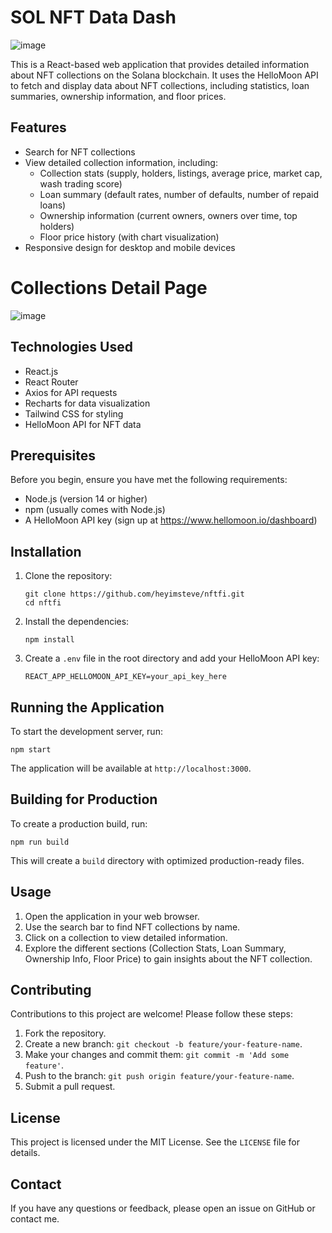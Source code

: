 # SOL NFT Data Dash

![image](https://github.com/user-attachments/assets/cc602988-3129-4c15-891b-7a39afac19f0)

This is a React-based web application that provides detailed information about NFT collections on the Solana blockchain. It uses the HelloMoon API to fetch and display data about NFT collections, including statistics, loan summaries, ownership information, and floor prices.

## Features

- Search for NFT collections
- View detailed collection information, including:
  - Collection stats (supply, holders, listings, average price, market cap, wash trading score)
  - Loan summary (default rates, number of defaults, number of repaid loans)
  - Ownership information (current owners, owners over time, top holders)
  - Floor price history (with chart visualization)
- Responsive design for desktop and mobile devices

# Collections Detail Page
![image](https://github.com/user-attachments/assets/c43884b2-ccff-4e2d-b2b0-045b281e8487)

## Technologies Used

- React.js
- React Router
- Axios for API requests
- Recharts for data visualization
- Tailwind CSS for styling
- HelloMoon API for NFT data

## Prerequisites

Before you begin, ensure you have met the following requirements:

- Node.js (version 14 or higher)
- npm (usually comes with Node.js)
- A HelloMoon API key (sign up at https://www.hellomoon.io/dashboard)

## Installation

1. Clone the repository:
   ```
   git clone https://github.com/heyimsteve/nftfi.git
   cd nftfi
   ```

2. Install the dependencies:
   ```
   npm install
   ```

3. Create a `.env` file in the root directory and add your HelloMoon API key:
   ```
   REACT_APP_HELLOMOON_API_KEY=your_api_key_here
   ```

## Running the Application

To start the development server, run:

```
npm start
```

The application will be available at `http://localhost:3000`.

## Building for Production

To create a production build, run:

```
npm run build
```

This will create a `build` directory with optimized production-ready files.

## Usage

1. Open the application in your web browser.
2. Use the search bar to find NFT collections by name.
3. Click on a collection to view detailed information.
4. Explore the different sections (Collection Stats, Loan Summary, Ownership Info, Floor Price) to gain insights about the NFT collection.

## Contributing

Contributions to this project are welcome! Please follow these steps:

1. Fork the repository.
2. Create a new branch: `git checkout -b feature/your-feature-name`.
3. Make your changes and commit them: `git commit -m 'Add some feature'`.
4. Push to the branch: `git push origin feature/your-feature-name`.
5. Submit a pull request.

## License

This project is licensed under the MIT License. See the `LICENSE` file for details.

## Contact

If you have any questions or feedback, please open an issue on GitHub or contact me.
